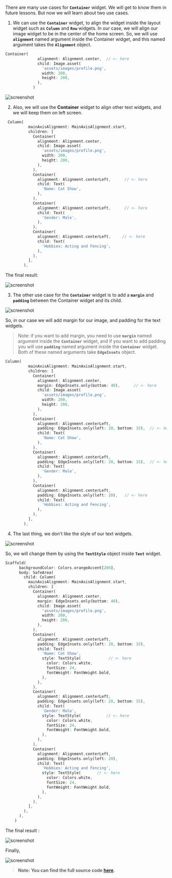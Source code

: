 There are many use cases for **`Container`** widget. We will get to know them in future lessons. But now we will learn about two use cases.

1. We can use the **`Container`** widget, to align the widget inside the layout widget such as **`Column`** and **`Row`** widgets. In our case, we will align our image widget to be in the center of the home screen. So, we will use **`alignment`** named argument inside the Container widget, and this named argument takes the **`Alignment`** object.

```dart
Container(
              alignment: Alignment.center,  // <- here
              child: Image.asset(
                'assets/images/profile.png',
                width: 200,
                height: 200,
              ),
            )
```

![screenshot](https://user-images.githubusercontent.com/24327781/119666042-9b4e3680-bdfa-11eb-95f1-1d6ed3b60f51.gif)

2. Also, we will use the **Container** widget to align other text widgets, and we will keep them on left screen.

```dart
 Column(
          mainAxisAlignment: MainAxisAlignment.start,
          children: [
            Container(
              alignment: Alignment.center,
              child: Image.asset(
                'assets/images/profile.png',
                width: 200,
                height: 200,
              ),
            ),
            Container(
              alignment: Alignment.centerLeft,      // <- here
              child: Text(
                'Name: Cat Show',
              ),
            ),
            Container(
              alignment: Alignment.centerLeft,      // <- here
              child: Text(
                'Gender: Male',
              ),
            ),
            Container(
              alignment: Alignment.centerLeft,     // <- here
              child: Text(
                'Hobbies: Acting and Fencing',
              ),
            ),
          ],
        ),
```

The final result:

![screenshot](https://user-images.githubusercontent.com/24327781/119666521-10217080-bdfb-11eb-87aa-9e037fff762d.png)

3. The other use case for the **`Container`** widget is to add a **`margin`** and **`padding`** between the Container widget and its child.

![screenshot](https://user-images.githubusercontent.com/24327781/119667023-86be6e00-bdfb-11eb-96e0-43c32f132a7e.png)

So, in our case we will add margin for our image, and padding for the text widgets.

> Note: if you want to add margin, you need to use **`margin`** named argument inside the **`Container`** widget, and if you want to add padding you will use **`padding`** named argument inside the **`Container`** widget. Both of these named arguments take **`EdgeInsets`** object.

```dart
Column(
          mainAxisAlignment: MainAxisAlignment.start,
          children: [
            Container(
              alignment: Alignment.center,
              margin: EdgeInsets.only(bottom: 40),      // <- here
              child: Image.asset(
                'assets/images/profile.png',
                width: 200,
                height: 200,
              ),
            ),
            Container(
              alignment: Alignment.centerLeft,
              padding: EdgeInsets.only(left: 20, bottom: 15),  // <- here
              child: Text(
                'Name: Cat Show',
              ),
            ),
            Container(
              alignment: Alignment.centerLeft,
              padding: EdgeInsets.only(left: 20, bottom: 15),  // <- here
              child: Text(
                'Gender: Male',
              ),
            ),
            Container(
              alignment: Alignment.centerLeft,
              padding: EdgeInsets.only(left: 20),   // <- here
              child: Text(
                'Hobbies: Acting and Fencing',
              ),
            ),
          ],
        ),
```

4. The last thing, we don't like the style of our text widgets.

![screenshot](https://media.giphy.com/media/67SXeoc8RLwvqCwn2F/giphy.gif)

So, we will change them by using the **`TextStyle`** object inside **`Text`** widget.

```dart
Scaffold(
      backgroundColor: Colors.orangeAccent[200],
      body: SafeArea(
        child: Column(
          mainAxisAlignment: MainAxisAlignment.start,
          children: [
            Container(
              alignment: Alignment.center,
              margin: EdgeInsets.only(bottom: 40),
              child: Image.asset(
                'assets/images/profile.png',
                width: 200,
                height: 200,
              ),
            ),
            Container(
              alignment: Alignment.centerLeft,
              padding: EdgeInsets.only(left: 20, bottom: 15),
              child: Text(
                'Name: Cat Show',
                style: TextStyle(            // <- here
                  color: Colors.white,
                  fontSize: 24,
                  fontWeight: FontWeight.bold,
                ),
              ),
            ),
            Container(
              alignment: Alignment.centerLeft,
              padding: EdgeInsets.only(left: 20, bottom: 15),
              child: Text(
                'Gender: Male',
                style: TextStyle(           // <- here
                  color: Colors.white,
                  fontSize: 24,
                  fontWeight: FontWeight.bold,
                ),
              ),
            ),
            Container(
              alignment: Alignment.centerLeft,
              padding: EdgeInsets.only(left: 20),
              child: Text(
                'Hobbies: Acting and Fencing',
                style: TextStyle(       // <- here
                  color: Colors.white,
                  fontSize: 24,
                  fontWeight: FontWeight.bold,
                ),
              ),
            ),
          ],
        ),
      ),
    )
```

The final result :

![screenshot](https://user-images.githubusercontent.com/24327781/119668114-7f4b9480-bdfc-11eb-92d5-46a9eb56bc0c.png)

Finally,

![screenshot](https://media.giphy.com/media/XbxZ41fWLeRECPsGIJ/giphy.gif)

> **Note: You can find the full source code [here](https://github.com/Northwest-content/flutter_profile_page_app).**
